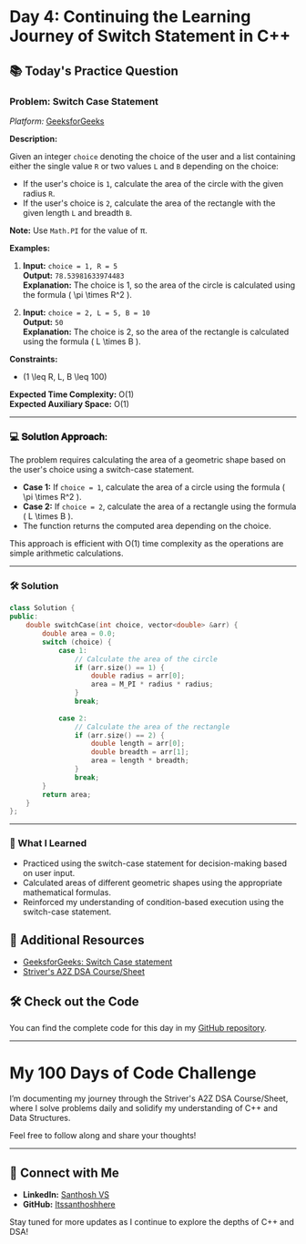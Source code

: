 # Day 4: Continuing the Learning Journey of Switch Statement in C++

## 📚 Today's Practice Question

### Problem: Switch Case Statement
*Platform:* [GeeksforGeeks](https://www.geeksforgeeks.org/)

**Description:**

Given an integer `choice` denoting the choice of the user and a list containing either the single value `R` or two values `L` and `B` depending on the choice:
- If the user's choice is `1`, calculate the area of the circle with the given radius `R`.
- If the user's choice is `2`, calculate the area of the rectangle with the given length `L` and breadth `B`.

**Note:** Use `Math.PI` for the value of π.

**Examples:**

1. **Input:** `choice = 1, R = 5`  
   **Output:** `78.53981633974483`  
   **Explanation:** The choice is 1, so the area of the circle is calculated using the formula \( \pi \times R^2 \).

2. **Input:** `choice = 2, L = 5, B = 10`  
   **Output:** `50`  
   **Explanation:** The choice is 2, so the area of the rectangle is calculated using the formula \( L \times B \).

**Constraints:**

- \(1 \leq R, L, B \leq 100\)

**Expected Time Complexity:** O(1)  
**Expected Auxiliary Space:** O(1)

---

### 💻 𝐒𝐨𝐥𝐮𝐭𝐢𝐨𝐧 𝐀𝐩𝐩𝐫𝐨𝐚𝐜𝐡:

The problem requires calculating the area of a geometric shape based on the user's choice using a switch-case statement. 

- **Case 1:** If `choice = 1`, calculate the area of a circle using the formula \( \pi \times R^2 \).
- **Case 2:** If `choice = 2`, calculate the area of a rectangle using the formula \( L \times B \).
- The function returns the computed area depending on the choice.

This approach is efficient with O(1) time complexity as the operations are simple arithmetic calculations.

---

### 🛠 Solution

```cpp
class Solution {
public:
    double switchCase(int choice, vector<double> &arr) {
        double area = 0.0;
        switch (choice) {
            case 1:
                // Calculate the area of the circle
                if (arr.size() == 1) {
                    double radius = arr[0];
                    area = M_PI * radius * radius;
                }
                break;
            
            case 2:
                // Calculate the area of the rectangle
                if (arr.size() == 2) {
                    double length = arr[0];
                    double breadth = arr[1];
                    area = length * breadth;
                }
                break;
        }
        return area;
    }
};
```

---

### 🚀 What I Learned

- Practiced using the switch-case statement for decision-making based on user input.
- Calculated areas of different geometric shapes using the appropriate mathematical formulas.
- Reinforced my understanding of condition-based execution using the switch-case statement.

## 🔗 Additional Resources
- [GeeksforGeeks: Switch Case statement](https://www.geeksforgeeks.org/problems/java-switch-case-statement3529/1)
- [Striver's A2Z DSA Course/Sheet](https://takeuforward.org/strivers-a2z-dsa-course/strivers-a2z-dsa-course-sheet-2)

## 🛠️ Check out the Code
You can find the complete code for this day in my [GitHub repository](https://github.com/Itssanthoshhere/Data-Structures-and-Algorithms/tree/main/C%2B%2B%20with%20DSA-learning-journey/Day%204%20-%20Understanding%20the%20Switch%20Statement%20in%20C%2B%2B).

---

# My 100 Days of Code Challenge
I’m documenting my journey through the Striver's A2Z DSA Course/Sheet, where I solve problems daily and solidify my understanding of C++ and Data Structures.

Feel free to follow along and share your thoughts!

---

## 🔗 Connect with Me
- **LinkedIn:** [Santhosh VS](https://www.linkedin.com/in/thesanthoshvs/)
- **GitHub:** [Itssanthoshhere](https://github.com/Itssanthoshhere)

Stay tuned for more updates as I continue to explore the depths of C++ and DSA!
